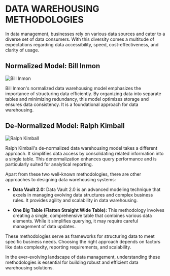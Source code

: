 # DATA WAREHOUSING METHODOLOGIES
In data management, businesses rely on various data sources and cater to a diverse set of data consumers. With this diversity comes a multitude of expectations regarding data accessibility, speed, cost-effectiveness, and clarity of usage.

## Normalized Model: Bill Inmon
![Bill Inmon](https://github.com/Zain-ul-Abdin45/literate-octo-system/assets/47116254/4eef4ff3-240a-408e-92d1-dbc9737aca5b)

Bill Inmon's normalized data warehousing model emphasizes the importance of structuring data efficiently. By organizing data into separate tables and minimizing redundancy, this model optimizes storage and ensures data consistency. It is a foundational approach for data warehousing.

## De-Normalized Model: Ralph Kimball
![Ralph Kimball](https://github.com/Zain-ul-Abdin45/literate-octo-system/assets/47116254/6ead77a3-3143-4cd1-8bf8-833e75fb4c83)

Ralph Kimball's de-normalized data warehousing model takes a different approach. It simplifies data access by consolidating related information into a single table. This denormalization enhances query performance and is particularly suited for analytical reporting.

Apart from these two well-known methodologies, there are other approaches to designing data warehousing systems:

- **Data Vault 2.0:** Data Vault 2.0 is an advanced modeling technique that excels in managing evolving data structures and complex business rules. It provides agility and scalability in data warehousing.

- **One Big Table (Flatten Straight Wide Table):** This methodology involves creating a single, comprehensive table that combines various data elements. While it simplifies querying, it may require careful management of data updates.

These methodologies serve as frameworks for structuring data to meet specific business needs. Choosing the right approach depends on factors like data complexity, reporting requirements, and scalability.

In the ever-evolving landscape of data management, understanding these methodologies is essential for building robust and efficient data warehousing solutions.

